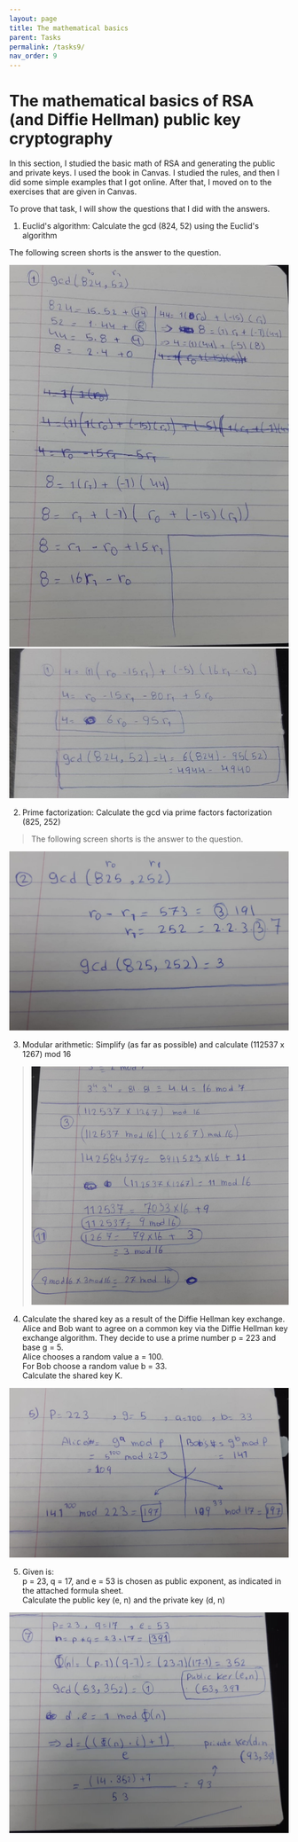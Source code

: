 ```yaml
---
layout: page
title: The mathematical basics
parent: Tasks
permalink: /tasks9/
nav_order: 9
---
```

# The mathematical basics of RSA (and Diffie Hellman) public key cryptography

In this section, I studied the basic math of RSA and generating the
public and private keys. I used the book in Canvas. I studied the rules,
and then I did some simple examples that I got online. After that, I
moved on to the exercises that are given in Canvas.

To prove that task, I will show the questions that I did with the
answers.

1.  Euclid\'s algorithm: Calculate the gcd (824, 52) using the Euclid\'s
    algorithm

The following screen shorts is the answer to the question.

![](../myMediaFolder/media/image11.jpeg)
![](../myMediaFolder/media/image12.jpeg)

2.  Prime factorization: Calculate the gcd via prime factors
    factorization (825, 252)

> The following screen shorts is the answer to the question.

![](../myMediaFolder/media/image13.jpeg)

3.  Modular arithmetic: Simplify (as far as possible) and calculate
    (112537 x 1267) mod 16

> ![](../myMediaFolder/media/image14.jpeg)

4.  Calculate the shared key as a result of the Diffie Hellman key
    exchange.\
    Alice and Bob want to agree on a common key via the Diffie Hellman
    key exchange algorithm. They decide to use a prime number p = 223
    and base g = 5.\
    Alice chooses a random value a = 100.\
    For Bob choose a random value b = 33.\
    Calculate the shared key K.

![](../myMediaFolder/media/image15.jpeg)

5.  Given is:\
    p = 23, q = 17, and e = 53 is chosen as public exponent, as
    indicated in the attached formula sheet.\
    Calculate the public key (e, n) and the private key (d, n)

![](../myMediaFolder/media/image16.jpeg)
